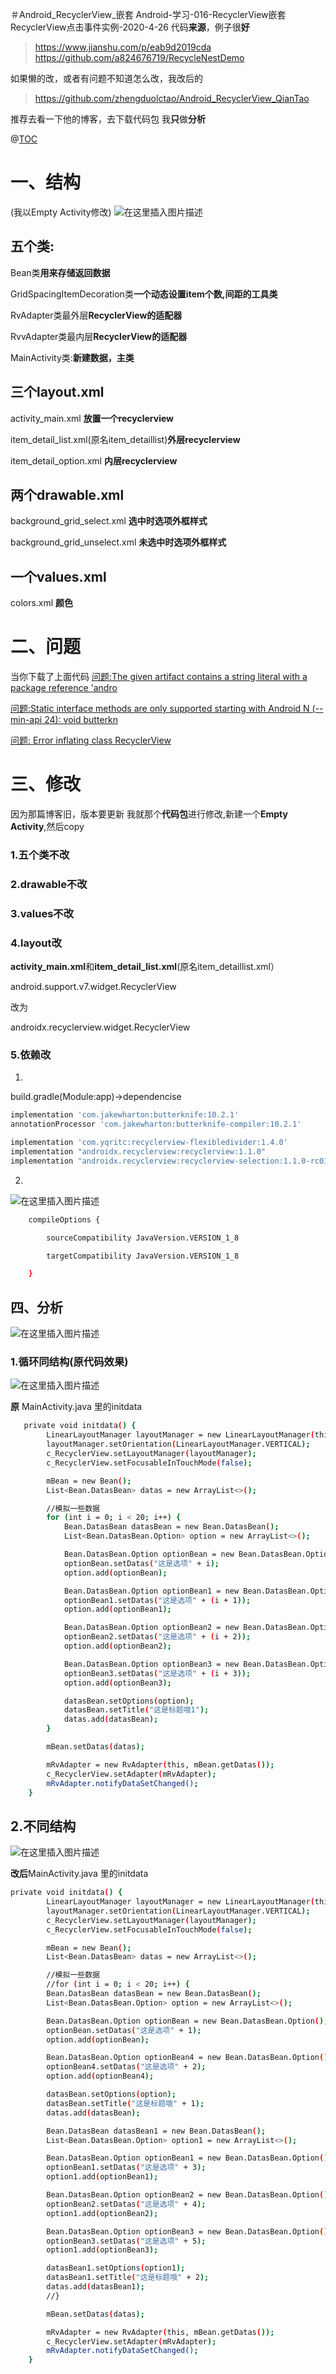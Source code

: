 ＃Android_RecyclerView_嵌套
Android-学习-016-RecyclerView嵌套RecyclerView点击事件实例-2020-4-26
代码**来源**，例子很**好**

> https://www.jianshu.com/p/eab9d2019cda
> https://github.com/a824676719/RecycleNestDemo

如果懒的改，或者有问题不知道怎么改，我改后的

> https://github.com/zhengduolctao/Android_RecyclerView_QianTao

推荐去看一下他的博客，去下载代码包
我**只**做**分析**

@[TOC](目录)
# 一、结构
(我以Empty Activity修改)
![在这里插入图片描述](https://img-blog.csdnimg.cn/20200426180630309.PNG?x-oss-process=image/watermark,type_ZmFuZ3poZW5naGVpdGk,shadow_10,text_aHR0cHM6Ly9ibG9nLmNzZG4ubmV0L3dlaXhpbl80MTA5NjU2OQ==,size_16,color_FFFFFF,t_70#pic_center)
## 五个类:
Bean类**用来存储返回数据**

GridSpacingItemDecoration类**一个动态设置item个数,间距的工具类**

RvAdapter类最外层**RecyclerView的适配器**

RvvAdapter类最内层**RecyclerView的适配器**

MainActivity类:**新建数据，主类**

## 三个layout.xml
activity_main.xml  **放置一个recyclerview**

item_detail_list.xml(原名item_detaillist)**外层recyclerview**

item_detail_option.xml **内层recyclerview**

## 两个drawable.xml
background_grid_select.xml            **选中时选项外框样式**

background_grid_unselect.xml        **未选中时选项外框样式**

## 一个values.xml
colors.xml              **颜色**

# 二、问题
当你下载了上面代码
[问题:The given artifact contains a string literal with a package reference 'andro](https://blog.csdn.net/weixin_41096569/article/details/105756751)

[问题:Static interface methods are only supported starting with Android N (--min-api 24): void butterkn](https://blog.csdn.net/weixin_41096569/article/details/105756714)

[问题: Error inflating class RecyclerView](https://blog.csdn.net/weixin_41096569/article/details/105756573)
# 三、修改
因为那篇博客旧，版本要更新
我就那个**代码包**进行修改,新建一个**Empty Activity**,然后copy
### 1.五个类不改
### 2.drawable不改
### 3.values不改
### 4.layout改

**activity_main.xml**和**item_detail_list.xml**(原名item_detaillist.xml）

android.support.v7.widget.RecyclerView

改为

androidx.recyclerview.widget.RecyclerView

### 5.依赖改
1.
build.gradle(Module:app)->dependencise
```bash
implementation 'com.jakewharton:butterknife:10.2.1'
annotationProcessor 'com.jakewharton:butterknife-compiler:10.2.1'

implementation 'com.yqritc:recyclerview-flexibledivider:1.4.0'
implementation "androidx.recyclerview:recyclerview:1.1.0"
implementation "androidx.recyclerview:recyclerview-selection:1.1.0-rc01"
```
2.
![在这里插入图片描述](https://img-blog.csdnimg.cn/20200425210538215.PNG?x-oss-process=image/watermark,type_ZmFuZ3poZW5naGVpdGk,shadow_10,text_aHR0cHM6Ly9ibG9nLmNzZG4ubmV0L3dlaXhpbl80MTA5NjU2OQ==,size_16,color_FFFFFF,t_70#pic_center)

```bash
    compileOptions {

        sourceCompatibility JavaVersion.VERSION_1_8

        targetCompatibility JavaVersion.VERSION_1_8

    }
```
## 四、分析
![在这里插入图片描述](https://img-blog.csdnimg.cn/20200426183304707.PNG?x-oss-process=image/watermark,type_ZmFuZ3poZW5naGVpdGk,shadow_10,text_aHR0cHM6Ly9ibG9nLmNzZG4ubmV0L3dlaXhpbl80MTA5NjU2OQ==,size_16,color_FFFFFF,t_70#pic_center)


### 1.循环同结构(原代码效果)
![在这里插入图片描述](https://img-blog.csdnimg.cn/20200426183211906.PNG?x-oss-process=image/watermark,type_ZmFuZ3poZW5naGVpdGk,shadow_10,text_aHR0cHM6Ly9ibG9nLmNzZG4ubmV0L3dlaXhpbl80MTA5NjU2OQ==,size_16,color_FFFFFF,t_70#pic_center)

**原** MainActivity.java 里的initdata

```bash
   private void initdata() {
        LinearLayoutManager layoutManager = new LinearLayoutManager(this);
        layoutManager.setOrientation(LinearLayoutManager.VERTICAL);
        c_RecyclerView.setLayoutManager(layoutManager);
        c_RecyclerView.setFocusableInTouchMode(false);

        mBean = new Bean();
        List<Bean.DatasBean> datas = new ArrayList<>();

        //模拟一些数据
        for (int i = 0; i < 20; i++) {
            Bean.DatasBean datasBean = new Bean.DatasBean();
            List<Bean.DatasBean.Option> option = new ArrayList<>();

            Bean.DatasBean.Option optionBean = new Bean.DatasBean.Option();
            optionBean.setDatas("这是选项" + i);
            option.add(optionBean);

            Bean.DatasBean.Option optionBean1 = new Bean.DatasBean.Option();
            optionBean1.setDatas("这是选项" + (i + 1));
            option.add(optionBean1);

            Bean.DatasBean.Option optionBean2 = new Bean.DatasBean.Option();
            optionBean2.setDatas("这是选项" + (i + 2));
            option.add(optionBean2);

            Bean.DatasBean.Option optionBean3 = new Bean.DatasBean.Option();
            optionBean3.setDatas("这是选项" + (i + 3));
            option.add(optionBean3);

            datasBean.setOptions(option);
            datasBean.setTitle("这是标题哦1");
            datas.add(datasBean);
        }

        mBean.setDatas(datas);

        mRvAdapter = new RvAdapter(this, mBean.getDatas());
        c_RecyclerView.setAdapter(mRvAdapter);
        mRvAdapter.notifyDataSetChanged();
    }
```

## 2.不同结构
![在这里插入图片描述](https://img-blog.csdnimg.cn/20200426183512297.PNG?x-oss-process=image/watermark,type_ZmFuZ3poZW5naGVpdGk,shadow_10,text_aHR0cHM6Ly9ibG9nLmNzZG4ubmV0L3dlaXhpbl80MTA5NjU2OQ==,size_16,color_FFFFFF,t_70#pic_center)

**改后**MainActivity.java 里的initdata
```bash
private void initdata() {
        LinearLayoutManager layoutManager = new LinearLayoutManager(this);
        layoutManager.setOrientation(LinearLayoutManager.VERTICAL);
        c_RecyclerView.setLayoutManager(layoutManager);
        c_RecyclerView.setFocusableInTouchMode(false);

        mBean = new Bean();
        List<Bean.DatasBean> datas = new ArrayList<>();

        //模拟一些数据
        //for (int i = 0; i < 20; i++) {
        Bean.DatasBean datasBean = new Bean.DatasBean();
        List<Bean.DatasBean.Option> option = new ArrayList<>();

        Bean.DatasBean.Option optionBean = new Bean.DatasBean.Option();
        optionBean.setDatas("这是选项" + 1);
        option.add(optionBean);

        Bean.DatasBean.Option optionBean4 = new Bean.DatasBean.Option();
        optionBean4.setDatas("这是选项" + 2);
        option.add(optionBean4);

        datasBean.setOptions(option);
        datasBean.setTitle("这是标题哦" + 1);
        datas.add(datasBean);

        Bean.DatasBean datasBean1 = new Bean.DatasBean();
        List<Bean.DatasBean.Option> option1 = new ArrayList<>();

        Bean.DatasBean.Option optionBean1 = new Bean.DatasBean.Option();
        optionBean1.setDatas("这是选项" + 3);
        option1.add(optionBean1);

        Bean.DatasBean.Option optionBean2 = new Bean.DatasBean.Option();
        optionBean2.setDatas("这是选项" + 4);
        option1.add(optionBean2);

        Bean.DatasBean.Option optionBean3 = new Bean.DatasBean.Option();
        optionBean3.setDatas("这是选项" + 5);
        option1.add(optionBean3);

        datasBean1.setOptions(option1);
        datasBean1.setTitle("这是标题哦" + 2);
        datas.add(datasBean1);
        //}

        mBean.setDatas(datas);

        mRvAdapter = new RvAdapter(this, mBean.getDatas());
        c_RecyclerView.setAdapter(mRvAdapter);
        mRvAdapter.notifyDataSetChanged();
    }

```
